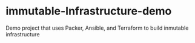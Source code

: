# immutable-Infrastructure-demo
 Demo project that uses Packer, Ansible, and Terraform to build inmutable infrastructure 
